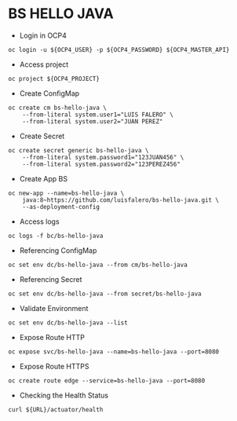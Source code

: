 # BS HELLO JAVA

- Login in OCP4

```shell
oc login -u ${OCP4_USER} -p ${OCP4_PASSWORD} ${OCP4_MASTER_API}
```

- Access project

```shell
oc project ${OCP4_PROJECT}
```

- Create ConfigMap

```shell
oc create cm bs-hello-java \
    --from-literal system.user1="LUIS FALERO" \
    --from-literal system.user2="JUAN PEREZ"
```

- Create Secret

```shell
oc create secret generic bs-hello-java \
    --from-literal system.password1="123JUAN456" \
    --from-literal system.password2="123PEREZ456"
```

- Create App BS

```shell
oc new-app --name=bs-hello-java \
    java:8~https://github.com/luisfalero/bs-hello-java.git \
    --as-deployment-config
```

- Access logs

```shell
oc logs -f bc/bs-hello-java
```

- Referencing ConfigMap

```shell
oc set env dc/bs-hello-java --from cm/bs-hello-java
```

- Referencing Secret

```shell
oc set env dc/bs-hello-java --from secret/bs-hello-java
```

- Validate Environment

```shell
oc set env dc/bs-hello-java --list 
```

- Expose Route HTTP

```shell
oc expose svc/bs-hello-java --name=bs-hello-java --port=8080
```

- Expose Route HTTPS

```shell
oc create route edge --service=bs-hello-java --port=8080
```

- Checking the Health Status

```shell
curl ${URL}/actuator/health
```